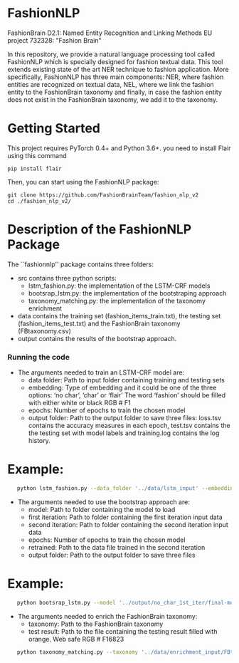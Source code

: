 # FashionNLP
FashionBrain D2.1: Named Entity Recognition and Linking Methods
EU project 732328: "Fashion Brain"

In this repository, we provide a natural language processing tool called FashionNLP which is specially designed for fashion textual data. This tool extends existing state of the art NER technique to fashion application. More specifically, FashionNLP has three main components: NER, where fashion entities are recognized on textual data, NEL, where we link the fashion entity to the FashionBrain taxonomy and finally, in case the fashion entity does not exist in the FashionBrain taxonomy, we add it to the taxonomy.

# Getting Started
This project requires PyTorch 0.4+ and Python 3.6+. you need to install Flair using this command
```
pip install flair
```
Then, you can start using the FashionNLP package:
```
git clone https://github.com/FashionBrainTeam/fashion_nlp_v2
cd ./fashion_nlp_v2/
```
# Description of the FashionNLP Package
The ``fashionnlp'' package contains three folders:
 - src contains three python scripts:
    - lstm_fashion.py: the implementation of the LSTM-CRF models
    - bootsrap_lstm.py: the implementation of the bootstraping approach
    - taxonomy_matching.py: the implementation of the taxonomy enrichment
 - data contains the training set (fashion_items_train.txt), the testing set (fashion_items_test.txt) and the FashionBrain taxonomy (FBtaxonomy.csv)
- output contains the results of the bootstrap approach.

### Running the code 

- The arguments needed to train an LSTM-CRF model are:
	 - data folder: Path to input folder containing training and testing sets
	 - embedding: Type of embedding and it could be one of the three options:
	‘no char’, ‘char’ or ‘flair’
	The word ‘fashion’ should be filled with either white or black
	RGB # F1
	 - epochs: Number of epochs to train the chosen model
	 - output folder: Path to the output folder to save three files: loss.tsv contains the accuracy measures in each epoch, test.tsv contains the the testing set with model labels and training.log contains the log history.

 # Example:
   ``` bash 
      python lstm_fashion.py --data_folder '../data/lstm_input' --embedding 'no_char' --epochs 150 --output_folder '../output'
   ```
 
- The arguments needed to use the bootstrap approach are:
	- model: Path to folder containing the model to load
	- first iteration: Path to folder containing the first iteration input data
	- second iteration: Path to folder containing the second iteration input data
	- epochs: Number of epochs to train the chosen model
	- retrained: Path to the data file trained in the second iteration
	- output folder: Path to the output folder to save three files

 # Example:
   ``` bash 
      python bootsrap_lstm.py --model '../output/no_char_1st_iter/final-model.pt' --first_iteration '../data/lstm_input' --second_iteration '../data/lstm_bootstrap' --epochs 100 --retrained '../data/lstm_bootstrap/retrained_data.tsv' --output_folder '../output/no_char_2nd_iter'
   ```
   
  - The arguments needed to enrich the FashionBrain taxonomy:
  	- taxonomy: Path to the FashionBrain taxonomy
	- test result: Path to the file containing the testing result filled with orange. Web safe RGB # F16823

   ``` bash 
      python taxonomy_matching.py --taxonomy '../data/enrichment_input/FBtaxonomy.csv' --test_result '../data/enrichment_input/test_result.txt'
   ```
